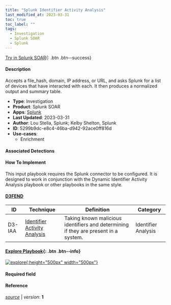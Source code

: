 ```yaml
---
title: "Splunk Identifier Activity Analysis"
last_modified_at: 2023-03-31
toc: true
toc_label: ""
tags:
  - Investigation
  - Splunk SOAR
  - Splunk
---
```


[Try in Splunk SOAR](https://www.splunk.com/en_us/software/splunk-security-orchestration-and-automation.html){: .btn .btn--success}

#### Description

Accepts a file_hash, domain, IP address, or URL, and asks Splunk for a list of devices that have interacted with each. It then produces a normalized output and summary table.

- **Type**: Investigation
- **Product**: Splunk SOAR
- **Apps**: [Splunk](https://splunkbase.splunk.com/apps?keyword=splunk&filters=product%3Asoar)
- **Last Updated**: 2023-03-31
- **Author**: Lou Stella, Splunk; Kelby Shelton, Splunk
- **ID**: 5299b9dc-e8c4-46ba-d942-92ace0ff816d
- **Use-cases**:
  - Enrichment

#### Associated Detections


#### How To Implement
This input playbook requires the Splunk connector to be configured. It is designed to work in conjunction with the Dynamic Identifier Activity Analysis playbook or other playbooks in the same style.


#### [D3FEND](https://d3fend.mitre.org/)

| ID          | Technique   | Definition     | Category       |
| ----------- | ----------- |--------------- |--------------- |
| D3-IAA | [Identifier Activity Analysis](https://d3fend.mitre.org/technique/d3f:IdentifierActivityAnalysis) | Taking known malicious identifiers and determining if they are present in a system. | Identifier Analysis |

#### [Explore Playbook](https://splunk.github.io/soar-playbook-viewer/?playbook=https://raw.githubusercontent.com/phantomcyber/playbooks/latest/Splunk_Identifier_Activity_Analysis.json){: .btn .btn--info}

[![explore](https://raw.githubusercontent.com/splunk/security_content/develop/playbooks/Splunk_Identifier_Activity_Analysis.png){:height="500px" width="500px"}](https://splunk.github.io/soar-playbook-viewer/?playbook=https://raw.githubusercontent.com/phantomcyber/playbooks/latest/Splunk_Identifier_Activity_Analysis.json)

#### Required field


#### Reference



[*source*](https://github.com/splunk/security_content/tree/develop/playbooks/Splunk_Identifier_Activity_Analysis.yml) \| *version*: **1**